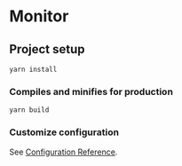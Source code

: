 # Monitor

## Project setup
```
yarn install
```

### Compiles and minifies for production
```
yarn build
```

### Customize configuration
See [Configuration Reference](https://cli.vuejs.org/config/).
